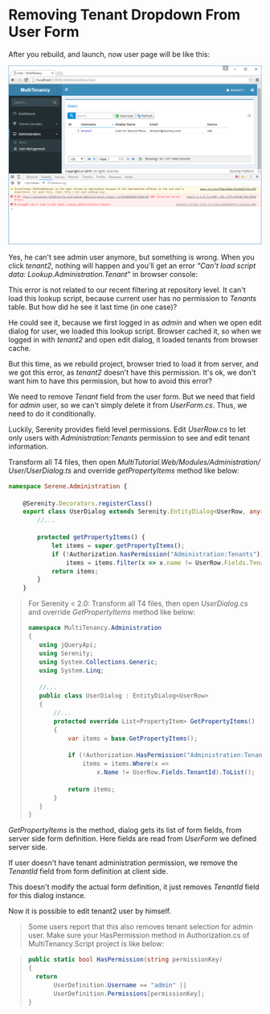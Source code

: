 # Removing Tenant Dropdown From User Form

After you rebuild, and launch, now user page will be like this:

![Tenant2 Logged In](img/tenant2_filtered.png)

Yes, he can't see admin user anymore, but something is wrong. When you click *tenant2*, nothing will happen and you'll get an error *"Can't load script data: Lookup.Administration.Tenant*" in browser console:

This error is not related to our recent filtering at repository level. It can't load this lookup script, because current user has no permission to *Tenants* table. But how did he see it last time (in one case)? 

He could see it, because we first logged in as *admin* and when we open edit dialog for user, we loaded this lookup script. Browser cached it, so when we logged in with *tenant2* and open edit dialog, it loaded tenants from browser cache. 

But this time, as we rebuild project, browser tried to load it from server, and we got this error, as *tenant2* doesn't have this permission. It's ok, we don't want him to have this permission, but how to avoid this error?

We need to remove *Tenant* field from the user form. But we need that field for *admin* user, so we can't simply delete it from *UserForm.cs*. Thus, we need to do it conditionally.

Luckily, Serenity provides field level permissions. Edit *UserRow.cs* to let only users with *Administration:Tenants* permission to see and edit tenant information.


Transform all T4 files, then open *MultiTutorial.Web/Modules/Administration/ User/UserDialog.ts* and override *getPropertyItems* method like below:

```ts
namespace Serene.Administration {

    @Serenity.Decorators.registerClass()
    export class UserDialog extends Serenity.EntityDialog<UserRow, any> {
        //...
        
        protected getPropertyItems() {
            let items = super.getPropertyItems();
            if (!Authorization.hasPermission("Administration:Tenants"))
                items = items.filter(x => x.name != UserRow.Fields.TenantId);
            return items;
        }
    }
```

> For Serenity < 2.0:
> Transform all T4 files, then open *UserDialog.cs* and override *GetPropertyItems* method like below:
>
>
>```cs
>namespace MultiTenancy.Administration
>{
>    using jQueryApi;
>    using Serenity;
>    using System.Collections.Generic;
>    using System.Linq;
>
>    //...
>    public class UserDialog : EntityDialog<UserRow>
>    {
>        //...
>        protected override List<PropertyItem> GetPropertyItems()
>        {
>            var items = base.GetPropertyItems();
>
>            if (!Authorization.HasPermission("Administration:Tenants"))
>                items = items.Where(x => 
>                    x.Name != UserRow.Fields.TenantId).ToList();
>
>            return items;
>        }
>    }
>}
>```

*GetPropertyItems* is the method, dialog gets its list of form fields, from server side form definition. Here fields are read from *UserForm* we defined server side.

If user doesn't have tenant administration permission, we remove the *TenantId* field from form definition at client side.

This doesn't modify the actual form definition, it just removes *TenantId* field for this dialog instance.

Now it is possible to edit tenant2 user by himself.

> Some users report that this also removes tenant selection for admin user. Make sure your HasPermission method in Authorization.cs of MultiTenancy.Script project is like below:

>```cs
>public static bool HasPermission(string permissionKey)
>{
>   return 
>        UserDefinition.Username == "admin" ||
>        UserDefinition.Permissions[permissionKey];
>}
>```